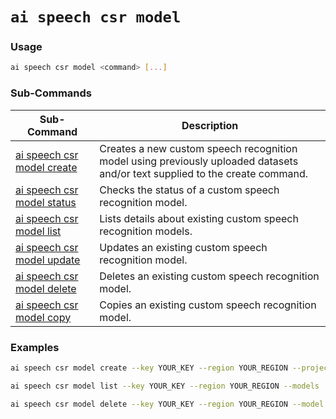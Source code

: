 # `ai speech csr model`

### Usage

``` bash
ai speech csr model <command> [...]
```

### Sub-Commands

| Sub-Command                               | Description                                                                                                                                                     |
|-------------------------------------------|-----------------------------------------------------------------------------------------------------------------------------------------------------------------|
| [ai speech csr model create](./create.md) | Creates a new custom speech recognition model using previously uploaded datasets and/or text supplied to the create command.                                  |
| [ai speech csr model status](./status.md) | Checks the status of a custom speech recognition model.                                                                                                       |
| [ai speech csr model list](./list.md)     | Lists details about existing custom speech recognition models.                                                                                                |
| [ai speech csr model update](./update.md) | Updates an existing custom speech recognition model.                                                                                                          |
| [ai speech csr model delete](./delete.md) | Deletes an existing custom speech recognition model.                                                                                                          |
| [ai speech csr model copy](./copy.md)     | Copies an existing custom speech recognition model.                                                                                                           |

### Examples

``` bash title="Create custom speech recognition model"
ai speech csr model create --key YOUR_KEY --region YOUR_REGION --project PROJECT_URL --name MODEL_NAME --base BASE_URL --dataset DATASET_URL --language LANGUAGE_CODE --description "Model Description"
```

``` bash title="List all custom speech recognition models"
ai speech csr model list --key YOUR_KEY --region YOUR_REGION --models
```

``` bash title="Delete a custom speech recognition model"
ai speech csr model delete --key YOUR_KEY --region YOUR_REGION --model MODEL_URL
```

